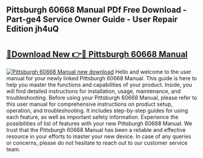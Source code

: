 ## Pittsburgh 60668 Manual PDf Free Download - Part-ge4 Service Owner Guide - User Repair Edition jh4uQ

# <h2><a href="http://bc11059.oget.top/?id=Pittsburgh+60668+Manual">🔗Download New 👉🔴 Pittsburgh 60668 Manual</a></h2>

[![Pittsburgh 60668 Manual new download](https://i.imgur.com/5g1atiW.png)](http://bc11059.oget.top/?id=Pittsburgh+60668+Manual)
Hello and welcome to the user manual for your newly linked Pittsburgh 60668 Manual. This guide is here to help you master the functions and capabilities of your product. Inside, you will find detailed instructions for installation, usage, maintenance, and troubleshooting. Before using your Pittsburgh 60668 Manual, please refer to this user manual for comprehensive instructions on product setup, operation, and troubleshooting. It includes step-by-step guides for using each feature, as well as important safety information. Experience the possibilities of list of features with your new Pittsburgh 60668 Manual. We trust that the Pittsburgh 60668 Manual has been a reliable and effective resource in your efforts to master your new device. In case of any queries or concerns, please do not hesitate to reach out to our customer service team.
